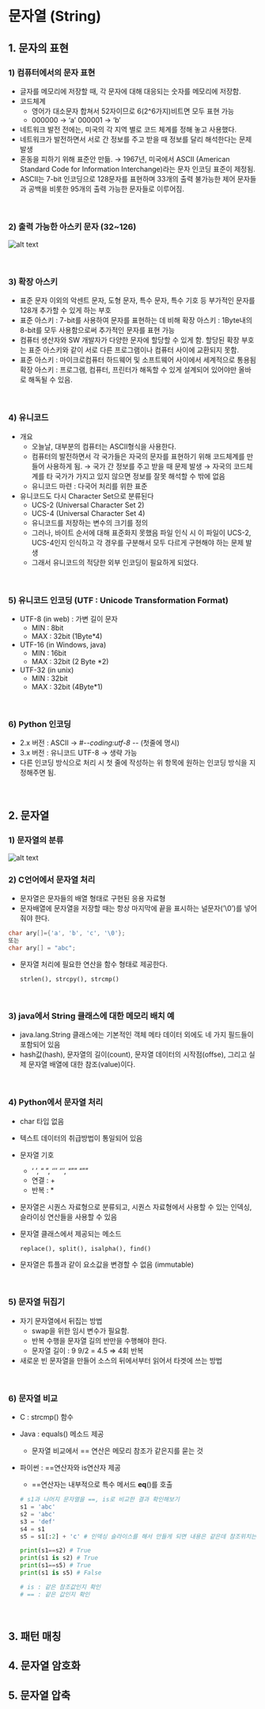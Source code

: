 # 문자열 (String)

## 1. 문자의 표현

### 1) 컴퓨터에서의 문자 표현

- 글자를 메모리에 저장할 때, 각 문자에 대해 대응되는 숫자를 메모리에 저장함.
- 코드체계
    - 영어가 대소문자 합쳐서 52자이므로 6(2^6가지)비트면 모두 표현 가능
    - 000000 → ‘a’
    000001 → ‘b’
- 네트워크 발전 전에는, 미국의 각 지역 별로 코드 체계를 정해 놓고 사용했다.
- 네트워크가 발전하면서 서로 간 정보를 주고 받을 때 정보를 달리 해석한다는 문제 발생
- 혼동을 피하기 위해 표준안 만듦.
→ 1967년, 미국에서 ASCII (American Standard Code for Information Interchange)라는 문자 인코딩 표준이 제정됨.
- ASCII는 7-bit 인코딩으로 128문자를 표현하며 33개의 출력 불가능한 제어 문자들과 공백을 비롯한 95개의 출력 가능한 문자들로 이루어짐.

<br>

### 2) 출력 가능한 아스키 문자 (32~126)

![alt text](image-4.png)

<br>

### 3) 확장 아스키

- 표준 문자 이외의 악센트 문자, 도형 문자, 특수 문자, 특수 기호 등 부가적인 문자를 128개 추가할 수 있게 하는 부호
- 표준 아스키 : 7-bit를 사용하여 문자를 표현하는 데 비해
확장 아스키 : 1Byte내의 8-bit를 모두 사용함으로써 추가적인 문자를 표현 가능
- 컴퓨터 생산자와 SW 개발자가 다양한 문자에 할당할 수 있게 함.
할당된 확장 부호는 표준 아스키와 같이 서로 다른 프로그램이나 컴퓨터 사이에 교환되지 못함.
- 표준 아스키 : 마이크로컴퓨터 하드웨어 및 소프트웨어 사이에서 세계적으로 통용됨
확장 아스키 : 프로그램, 컴퓨터, 프린터가 해독할 수 있게 설계되어 있어야만 올바로 해독될 수 있음.

<br>

### 4) 유니코드

- 개요
    - 오늘날, 대부분의 컴퓨터는 ASCII형식을 사용한다.
    - 컴퓨터의 발전하면서 각 국가들은 자국의 문자를 표현하기 위해 코드체계를 만들어 사용하게 됨.
    → 국가 간 정보를 주고 받을 때 문제 발생
    → 자국의 코드체계를 타 국가가 가지고 있지 않으면 정보를 잘못 해석할 수 밖에 없음
    - 유니코드 마련 : 다국어 처리를 위한 표준
- 유니코드도 다시 Character Set으로 분류된다
    - UCS-2 (Universal Character Set 2)
    - UCS-4 (Universal Character Set 4)
    - 유니코드를 저장하는 변수의 크기를 정의
    - 그러나, 바이트 순서에 대해 표준화지 못했음
    파일 인식 시 이 파일이 UCS-2, UCS-4인지 인식하고 각 경우를 구분해서 모두 다르게 구현해야 하는 문제 발생
    - 그래서 유니코드의 적당한 외부 인코딩이 필요하게 되었다.

<br>

### 5) 유니코드 인코딩 (UTF : Unicode Transformation Format)

- UTF-8 (in web) : 가변 길이 문자
    - MIN : 8bit
    - MAX : 32bit (1Byte*4)
- UTF-16 (in Windows, java)
    - MIN : 16bit
    - MAX : 32bit (2 Byte *2)
- UTF-32 (in unix)
    - MIN : 32bit
    - MAX : 32bit (4Byte*1)

<br>

### 6) Python 인코딩

- 2.x 버전 : ASCII → #-*-coding:utf-8 -*- (첫줄에 명시)
- 3.x 버전 : 유니코드 UTF-8 → 생략 가능
- 다른 인코딩 방식으로 처리 시 첫 줄에 작성하는 위 항목에 원하는 인코딩 방식을 지정해주면 됨.

<br>

## 2. 문자열

### 1) 문자열의 분류

![alt text](image-5.png)

### 2) C언어에서 문자열 처리

- 문자열은 문자들의 배열 형태로 구현된 응용 자료형
- 문자배열에 문자열을 저장할 때는 항상 마지막에 끝을 표시하는 널문자(’\0’)를 넣어줘야 한다.

```c
char ary[]={'a', 'b', 'c', '\0'};
또는
char ary[] = "abc";
```

- 문자열 처리에 필요한 연산을 함수 형태로 제공한다.
    
    `strlen(), strcpy(), strcmp()`
    
<br>

### 3) java에서 String 클래스에 대한 메모리 배치 예

- java.lang.String 클래스에는 기본적인 객체 메타 데이터 외에도 네 가지 필드들이 포함되어 있음
- hash값(hash), 문자열의 길이(count), 문자열 데이터의 시작점(offse), 그리고 실제 문자열 배열에 대한 참조(value)이다.

<br>

### 4) Python에서 문자열 처리

- char 타입 없음
- 텍스트 데이터의 취급방법이 통일되어 있음
- 문자열 기호
    - ‘ ’, “ ”, ‘’’ ‘’’, “”” “””
    - 연결 : +
    - 반복 : *
- 문자열은 시퀀스 자료형으로 분류되고, 시퀀스 자료형에서 사용할 수 있는 인덱싱, 슬라이싱 연산들을 사용할 수 있음
- 문자열 클래스에서 제공되는 메소드
    
    `replace(), split(), isalpha(), find()`
    
- 문자열은 튜플과 같이 요소값을 변경할 수 없음 (immutable)

<br>

### 5) 문자열 뒤집기

- 자기 문자열에서 뒤집는 방법
    - swap을 위한 임시 변수가 필요함.
    - 반복 수행을 문자열 길의 반만을 수행해야 한다.
    - 문자열 길이 : 9
    9/2 = 4.5 ⇒ 4회 반복
- 새로운 빈 문자열을 만들어 소스의 뒤에서부터 읽어서 타겟에 쓰는 방법

<br>

### 6) 문자열 비교

- C : strcmp() 함수
- Java : equals() 메소드 제공
    - 문자열 비교에서 == 연산은 메모리 참조가 같은지를 묻는 것
- 파이썬 : ==연산자와 is연산자 제공
    - ==연산자는 내부적으로 특수 메서드 __eq__()를 호출
    
    ```python
    # s1과 나머지 문자열을 ==, is로 비교한 결과 확인해보기
    s1 = 'abc'
    s2 = 'abc'
    s3 = 'def'
    s4 = s1
    s5 = s1[:2] + 'c' # 인덱싱 슬라이스를 해서 만들게 되면 내용은 같은데 참조위치는 다름
    
    print(s1==s2) # True
    print(s1 is s2) # True
    print(s1==s5) # True
    print(s1 is s5) # False
    
    # is : 같은 참조값인지 확인
    # == : 같은 값인지 확인
    ```
    
<br>


## 3. 패턴 매칭

## 4. 문자열 암호화

## 5. 문자열 압축